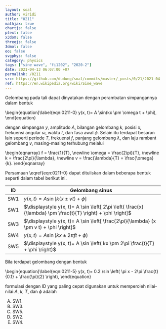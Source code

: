 ```yaml
---
layout: soal
author: viridi
title: "0211"
mathjax: true
chartjs: false
ptext: false
x3dom: false
threejs: false
3dmol: false
oo: false
svgphys: false
category: physics
tags: ["sine wave", "fi1202", "2020-2"]
date: 2021-04-13 06:07:00 +07
permalink: /0211
src: https://github.com/dudung/soal/commits/master/_posts/0/21/2021-04-12-sine-wave-1.md
ref: https://en.wikipedia.org/wiki/Sine_wave
---
```

Gelombang pada tali dapat dinyatakan dengan perambatan simpangannya dalam bentuk

\begin{equation}\label{eqn:0211-0}
y(x, t)= A \sin(kx \pm \omega t + \phi),
\end{equation}

dengan simpangan $y$, amplitudo $A$, bilangan gelombang $k$, posisi $x$, frekuensi angular $\omega$, waktu $t$, dan fasa awal $\phi$. Selain itu terdapat besaran lain seperti periode $T$, frekuensi $f$, panjang gelombang $\lambda$, dan laju rambant gelombang $v$, masing-masing terhubung melalui

\begin{eqnarray}
f = \frac{1}{T}, \newline
\omega = \frac{2\pi}{T}, \newline
k = \frac{2\pi}{\lambda}, \newline
v = \frac{\lambda}{T} = \frac{\omega}{k}.
\end{eqnarray}

Persamaan \eqref{eqn:0211-0} dapat dituliskan dalam beberapa bentuk seperti dalam tabel berikut ini.

ID  | Gelombang sinus
--- | ---
SW1 | $y(x, t)= A \sin [ k(x \pm v t) + \phi ]$
SW1 | $\displaystyle y(x, t)= A \sin \left[ 2\pi \left( \frac{x}{\lambda} \pm \frac{t}{T} \right) + \phi \right]$
SW3 | $\displaystyle y(x, t)= A \sin \left[ \frac{2\pi}{\lambda} (x \pm v t) + \phi \right]$
SW4 | $y(x, t)= A \sin (kx \pm 2\pi f t + \phi)$
SW5 | $\displaystyle y(x, t)= A \sin \left( kx \pm 2\pi \frac{t}{T} + \phi \right)$

Bila terdapat gelombang dengan bentuk

\begin{equation}\label{eqn:0211-5}
y(x, t)= 0.2 \sin \left( \pi x - 2\pi \frac{t}{0.1} + \frac{\pi}{2} \right),
\end{equation}

formulasi dengan ID yang paling cepat digunakan untuk memperoleh nilai-nilai $A$, $k$, $T$, dan $\phi$ adalah

<ol type="A">
<li>SW1.
<li>SW3.
<li>SW5.
<li>SW2.
<li>SW4.
